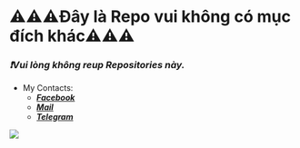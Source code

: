 # **⚠️⚠️⚠️Đây là Repo vui không có mục đích khác⚠️⚠️⚠️**
### *❗Vui lòng không reup Repositories này.*
- My Contacts:
  - *****[Facebook](https://facebook.com/truongconguoc35)*****
  - *****[Mail](truongconguoc35@yandex.com)*****
  - *****[Telegram](https://t.me/truongconguoc)*****
<img src="replicate-prediction-bpels4c62fbjpde24yfhxirfhm.png">
